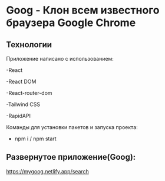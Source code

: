 # Goog - Клон всем известного браузера Google Chrome


## Технологии
Приложение написано с использованием: 

  -React


  -React DOM


  -React-router-dom
  
  
  -Tailwind CSS
  
  
  -RapidAPI


Команды для установки пакетов и запуска проекта:
- npm i / npm start

## Развернутое приложение(Goog):
https://mygoog.netlify.app/search
